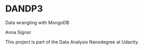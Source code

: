# DANDP3
Data wrangling with MongoDB


Anna Signor


This project is part of the Data Analysis Nanodegree at Udacity.

